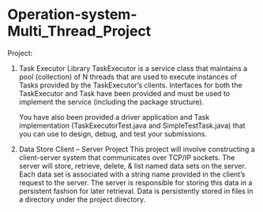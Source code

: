 # Operation-system-Multi_Thread_Project

Project:
1. Task Executor Library
   TaskExecutor is a service class that maintains a pool (collection) of N threads that are used to execute 
   instances of Tasks provided by the TaskExecutor’s clients. Interfaces for both the TaskExecutor and Task 
   have been provided and must be used to implement the service (including the package structure). 
   
   You have also been provided a driver application and Task implementation (TaskExecutorTest.java and SimpleTestTask.java) 
   that you can use to design, debug, and test your submissions. 

2. Data Store Client – Server Project
   This project will involve constructing a client-server system that communicates over TCP/IP sockets. 
   The server will store, retrieve, delete, & list named data sets on the server. 
   Each data set is associated with a string name provided in the client’s request to the server. 
   The server is responsible for storing this data in a persistent fashion for later retrieval.
   Data is persistently stored in files in a directory under the project directory. 

